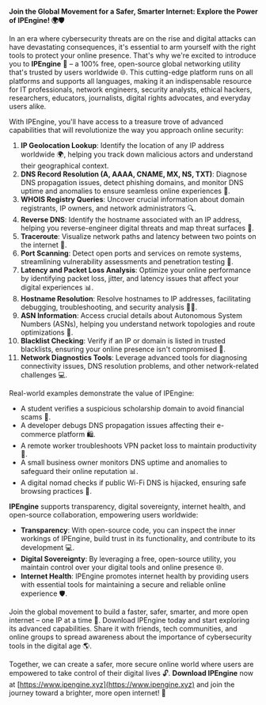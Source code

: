 **Join the Global Movement for a Safer, Smarter Internet: Explore the Power of IPEngine! 🌍🛡️**

In an era where cybersecurity threats are on the rise and digital attacks can have devastating consequences, it's essential to arm yourself with the right tools to protect your online presence. That's why we're excited to introduce you to **IPEngine** 📡 – a 100% free, open-source global networking utility that's trusted by users worldwide 🌐. This cutting-edge platform runs on all platforms and supports all languages, making it an indispensable resource for IT professionals, network engineers, security analysts, ethical hackers, researchers, educators, journalists, digital rights advocates, and everyday users alike.

With IPEngine, you'll have access to a treasure trove of advanced capabilities that will revolutionize the way you approach online security:

1. **IP Geolocation Lookup**: Identify the location of any IP address worldwide 🌍, helping you track down malicious actors and understand their geographical context.
2. **DNS Record Resolution (A, AAAA, CNAME, MX, NS, TXT)**: Diagnose DNS propagation issues, detect phishing domains, and monitor DNS uptime and anomalies to ensure seamless online experiences 🚀.
3. **WHOIS Registry Queries**: Uncover crucial information about domain registrants, IP owners, and network administrators 🔍.
4. **Reverse DNS**: Identify the hostname associated with an IP address, helping you reverse-engineer digital threats and map threat surfaces 🔐.
5. **Traceroute**: Visualize network paths and latency between two points on the internet 🌆.
6. **Port Scanning**: Detect open ports and services on remote systems, streamlining vulnerability assessments and penetration testing 🔬.
7. **Latency and Packet Loss Analysis**: Optimize your online performance by identifying packet loss, jitter, and latency issues that affect your digital experiences 📊.
8. **Hostname Resolution**: Resolve hostnames to IP addresses, facilitating debugging, troubleshooting, and security analysis 🕵️‍♂️.
9. **ASN Information**: Access crucial details about Autonomous System Numbers (ASNs), helping you understand network topologies and route optimizations 🔌.
10. **Blacklist Checking**: Verify if an IP or domain is listed in trusted blacklists, ensuring your online presence isn't compromised 🚫.
11. **Network Diagnostics Tools**: Leverage advanced tools for diagnosing connectivity issues, DNS resolution problems, and other network-related challenges 💻.

Real-world examples demonstrate the value of IPEngine:

* A student verifies a suspicious scholarship domain to avoid financial scams 💸.
* A developer debugs DNS propagation issues affecting their e-commerce platform 🛍️.
* A remote worker troubleshoots VPN packet loss to maintain productivity 🔌.
* A small business owner monitors DNS uptime and anomalies to safeguard their online reputation 📊.
* A digital nomad checks if public Wi-Fi DNS is hijacked, ensuring safe browsing practices 🚫.

**IPEngine** supports transparency, digital sovereignty, internet health, and open-source collaboration, empowering users worldwide:

* **Transparency**: With open-source code, you can inspect the inner workings of IPEngine, build trust in its functionality, and contribute to its development 💻.
* **Digital Sovereignty**: By leveraging a free, open-source utility, you maintain control over your digital tools and online presence 🌐.
* **Internet Health**: IPEngine promotes internet health by providing users with essential tools for maintaining a secure and reliable online experience 🛡️.

Join the global movement to build a faster, safer, smarter, and more open internet – one IP at a time 🚀. Download IPEngine today and start exploring its advanced capabilities. Share it with friends, tech communities, and online groups to spread awareness about the importance of cybersecurity tools in the digital age 🌎.

Together, we can create a safer, more secure online world where users are empowered to take control of their digital lives 🔓. **Download IPEngine** now at [https://www.ipengine.xyz](https://www.ipengine.xyz) and join the journey toward a brighter, more open internet! 🌟